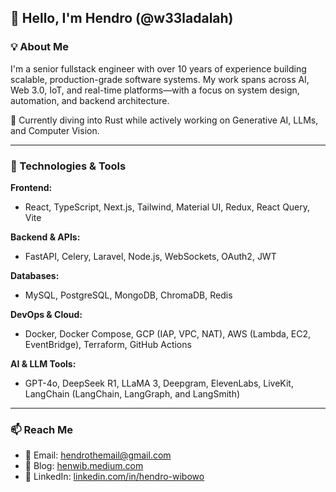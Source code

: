 ## 👋 Hello, I'm Hendro (@w33ladalah)

### 💡 About Me
I'm a senior fullstack engineer with over 10 years of experience building scalable, production-grade software systems. My work spans across AI, Web 3.0, IoT, and real-time platforms—with a focus on system design, automation, and backend architecture.

🔬 Currently diving into Rust while actively working on Generative AI, LLMs, and Computer Vision.

---

### 🧰 Technologies & Tools

**Frontend:**
- React, TypeScript, Next.js, Tailwind, Material UI, Redux, React Query, Vite

**Backend & APIs:**
- FastAPI, Celery, Laravel, Node.js, WebSockets, OAuth2, JWT

**Databases:**
- MySQL, PostgreSQL, MongoDB, ChromaDB, Redis

**DevOps & Cloud:**
- Docker, Docker Compose, GCP (IAP, VPC, NAT), AWS (Lambda, EC2, EventBridge), Terraform, GitHub Actions

**AI & LLM Tools:**
- GPT-4o, DeepSeek R1, LLaMA 3, Deepgram, ElevenLabs, LiveKit, LangChain (LangChain, LangGraph, and LangSmith)

---

### 📫 Reach Me
- 📧 Email: [hendrothemail@gmail.com](mailto:hendrothemail@gmail.com)  
- 📝 Blog: [henwib.medium.com](https://henwib.medium.com)  
- 💼 LinkedIn: [linkedin.com/in/hendro-wibowo](https://linkedin.com/in/hendro-wibowo)
